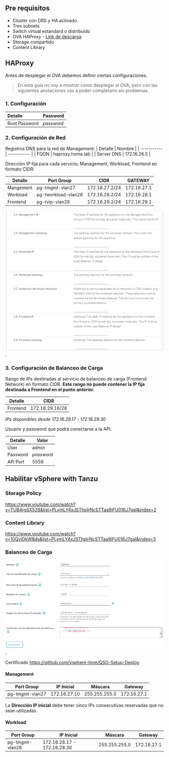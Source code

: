 ## Pre requisitos
- Cluster con DRS y HA activado.
- Tres subnets
- Switch virtual estandard o distribuido
- OVA HAProxy - [Link de descarga]([https://](https://github.com/haproxytech/vmware-haproxy#download))
- Storage compartido
- Content Library

## HAProxy
Antes de desplegar el OVA debemos definir ciertas configuraciones.
> En esta guía no voy a mostrar como desplegar el OVA, pero con las siguientes anotaciones vas a poder completarlo sin problemas.

### 1. Configuración
| Detalle       | Password      |
| :-----------  | :----------- |
| Root Password | *password*    |

### 2. Configuración de Red
Registros DNS para la red de Management:
| Detalle       | Nombre            |
| -----------   | -----------       |
| FQDN          | haproxy.home.lab  |
| Server DNS    | 172.16.26.5       |

Dirección IP fija para cada servicio; Management, Workload, Frontend en formato CIDR:

| Detalle       | Port Group            | CIDR              | GATEWAY       |
| -----------   | -----------           | -----------       | -----------   |
| Mangement     | pg-tmgmt-vlan27       | 172.16.27.2/24    | 172.16.27.1   |
| Workload      | pg-tworkload-vlan28   | 172.16.28.2/24    | 172.16.28.1   |
| Frontend      | pg-tvip-vlan29        | 172.16.29.2/24    | 172.16.29.1   |

![Configuración de red - HAProxy](/assets/img/configurar-vsphere-with-tanzu-con-haproxy/haproxy-network-config.webp "Paso 2 - Configuración de Red").


### 3. Configuración de Balanceo de Carga

Rango de IPs destinadas al servicio de balanceo de carga (Frontend Network) en formato CIDR. **Este rango no puede contener la IP fija destinada a Frontend en el punto anterior.**

| Detalle       | CIDR                  |
| -----------   | -----------           |
| Frontend      | 172.16.29.16/28       |
*IPs disponibles desde 172.16.29.17 - 172.16.29.30*

Usuario y password que podrá conectarse a la API.

| Detalle       | Valor         |
| -----------   | -----------   |
| User          | admin         |
| Password      | *password*    |
| API Port      | 5556          |

## Habilitar vSphere with Tanzu
### Storage Policy
https://www.youtube.com/watch?v=TUB4rgSX528&list=PLymLY4xJSThplrNcSTTaa9iFU016J7gaI&index=2

### Content Library
https://www.youtube.com/watch?v=10QviDkW8ds&list=PLymLY4xJSThplrNcSTTaa9iFU016J7gaI&index=3

### Balanceo de Carga
![Configuración de Balanceo de Carga - HAProxy](/assets/img/configurar-vsphere-with-tanzu-con-haproxy/vsphere-with-tanzu-load-balancer.webp "Configurar Load Balancer en vSphere with Tanzu").

Certificado
https://github.com/vsphere-tmm/QSG-Setup-Deploy

#### Management
| Port Group        | IP Inicial    | Máscara       |   Gateway     |
| -----------       | -----------   | -----------   | -----------   | 
| pg-tmgmt-vlan27   | 172.16.27.10  | 255.255.255.0 | 172.16.27.1   |
La **Dirección IP inicial** debe tener cinco IPs consecutivas reservadas que no sean utilizadas.

#### Workload
| Port Group        | IP Inicial                    | Máscara       |   Gateway     |
| -----------       | -----------                   | -----------   | -----------   | 
| pg-tmgmt-vlan28   | 172.16.28.17 - 172.16.28.30   | 255.255.255.0 | 172.16.27.1   |

